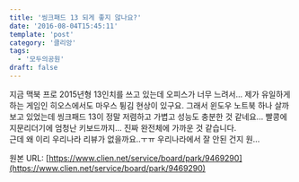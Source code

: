 ```yaml
---
title: '씽크패드 13 되게 좋지 않나요?'
date: '2016-08-04T15:45:11'
template: 'post'
category: '클리앙'
tags: 
  - '모두의공원'
draft: false
---
```


지금 맥북 프로 2015년형 13인치를 쓰고 있는데 오피스가 너무 느려서... 제가 유일하게 하는 게임인 히오스에서도 마우스 튕김 현상이 있구요. 그래서 윈도우 노트북 하나 살까 보고 있었는데 씽크패드 13이 정말 저렴하고 가볍고 성능도 충분한 것 같네요... 빨콩에 지문리더기에 엄청난 키보드까지... 진짜 완전체에 가까운 것 같습니다.  
근데 왜 이리 우리나라 리뷰가 없을까요..ㅜㅠ 우리나라에서 잘 안된 건지 원...

원본 URL: [https://www.clien.net/service/board/park/9469290](https://www.clien.net/service/board/park/9469290)